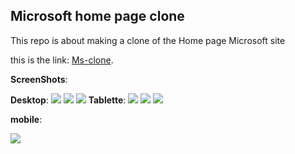

## Microsoft home page clone

<p>
This repo is about making a clone of the Home page Microsoft site
</p>

this is the link: [Ms-clone](https://ms-clone-homepage.netlify.app/ "the working demo link").


**ScreenShots**:

**Desktop**:
![]([https://](https://github.com/Hamza-chaouch/ms-clone/blob/main/img/demo-img/home1.PNG))
![]([https://](https://github.com/Hamza-chaouch/ms-clone/blob/main/img/demo-img/home2.PNG))
![]([https://](https://github.com/Hamza-chaouch/ms-clone/blob/main/img/demo-img/home3.PNG))
**Tablette**:
![]([https://](https://github.com/Hamza-chaouch/ms-clone/blob/main/img/demo-img/home11.PNG))
![]([https://](https://github.com/Hamza-chaouch/ms-clone/blob/main/img/demo-img/home12.PNG))
![]([https://](https://github.com/Hamza-chaouch/ms-clone/blob/main/img/demo-img/home13.PNG))

**mobile**:

![]([https://](https://github.com/Hamza-chaouch/ms-clone/blob/main/img/demo-img/home3.PNG))
